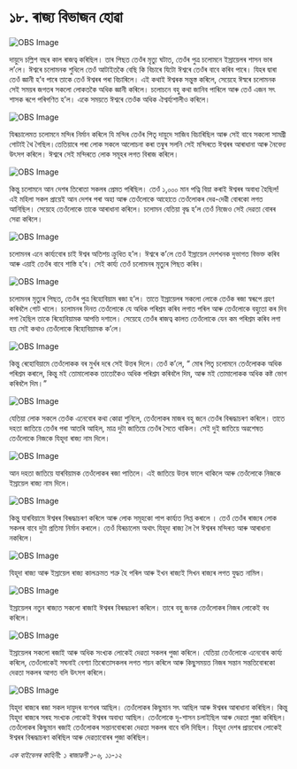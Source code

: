 # ১৮. ৰাজ্য বিভাজন হোৱা

![OBS Image](https://cdn.door43.org/obs/jpg/360px/obs-en-18-01.jpg)

দায়ুদে চল্লিশ বছৰ কাল ৰাজত্ব কৰিছিল। তাৰ পিছত তেওঁৰ মৃত্যু ঘটাত, তেওঁৰ পুত্ৰ চলোমনে ইস্ৰায়েলৰ শাসন ভাৰ ল’লে। ঈশ্বৰে চলোমনক শুধিলে তেওঁ আটাইতকৈ বেছি কি বিচাৰে যিটো ঈশ্বৰে তেওঁৰ বাবে কৰিব পাৰে। যিহৰ দ্বাৰা তেওঁ জ্ঞানী হ’ব পাৰে তাকে তেওঁ ঈশ্বৰৰ পৰা বিচাৰিলে। এই কথাই ঈশ্বৰক সন্তুস্ত কৰিলে, সেয়েহে ঈস্বৰে চলোমনক সেই সময়ৰ জগতৰ সকলো লোকতকৈ অধিক জ্ঞানী কৰিলে। চলোচনে বহু কথা জানিব পাৰিলে আৰু তেওঁ এজন সৎ শাসক ৰূপে পৰিগণিত হ’ল। একে সময়তে ঈশ্বৰে তেওঁক অধিক ঐশ্বৰ্য্যশালীও কৰিলে। 

![OBS Image](https://cdn.door43.org/obs/jpg/360px/obs-en-18-02.jpg)

যিৰূচালেমত চলোমনে মন্দিৰ নিৰ্মান কৰিলে যি মন্দিৰ তেওঁৰ পিতৃ দায়ুদে সাজিব বিচাৰিছিল আৰু সেই বাবে সকলো সামগ্ৰী গোটাই থৈ গৈছিল।তেতিয়াৰে পৰা লোক সকলে আলোচনা কৰা তম্বুৰ সলনি সেই মন্দিৰতে ঈশ্বৰৰ আৰাধানা আৰু নৈবেদ্য উৎসগ কৰিলে। ঈশ্বৰে সেই মন্দিৰতে লোক সমূহৰ লগত বিৰাজ কৰিলে। 

![OBS Image](https://cdn.door43.org/obs/jpg/360px/obs-en-18-03.jpg)

কিন্তু চলোমনে আন দেশৰ তিৰোতা সকলৰ প্ৰেমত পৰিছিল। তেওঁ ১,০০০ মান পত্নি বিয়া কৰাই ঈশ্বৰৰ অবাধ্য হৈছিল! এই মহিলা সকল প্ৰায়েই আন দেশৰ পৰা অহা আৰু তেওঁলোকে আহোতে তেওঁলোকৰ দেৱ-দেৱী বোৰকো লগত আনিছিল। সেয়েহে তেওঁলোকে তাকে আৰাধানা কৰিলে। চলোমন যেতিয়া বৃদ্ধ হ’ল তেওঁ নিজেও সেই দেৱতা বোৰৰ সেৱা কৰিলে। 

![OBS Image](https://cdn.door43.org/obs/jpg/360px/obs-en-18-04.jpg)

চলোমনৰ এনে কাৰ্য্যবোৰ চাই ঈশ্বৰ অতিশয় ক্ৰুধিত হ’ল। ঈশ্বৰে ক’লে তেওঁ ইস্ৰায়েল দেশখনক দুভাগত বিভক্ত কৰিব আৰু এয়াই তেওঁৰ বাবে শাস্তি হ’ব। সেই কাৰ্য্য তেওঁ চলোমনৰ মৃত্যুৰ পিছত কৰিব। 

![OBS Image](https://cdn.door43.org/obs/jpg/360px/obs-en-18-05.jpg)

চলোমনৰ মৃত্যুৰ পিছত, তেওঁৰ পুত্ৰ ৰিহোবিয়াম ৰজা হ’ল। তাতে ইস্ৰায়েলৰ সকলো লোকে তেওঁক ৰজা স্বৰূপে গ্ৰহণ কৰিবলৈ গোট খালে। চলোমনৰ দিনত তেওঁলোকে যে অধিক পৰিশ্ৰম কৰিব লগাত পৰিল আৰু তেওঁলোকে বহুতো কৰ দিব লগা হৈছিল তাকে ৰিহোবিয়ামক আপত্তি দশালে। সেয়েহে তেওঁৰ ৰাজত্ব কালত তেওঁলোকে যেন কম পৰিশ্ৰম কৰিব লগা হয় সেই কথাও  তেওঁলোকে ৰিহোবিয়ামক ক’লে।

![OBS Image](https://cdn.door43.org/obs/jpg/360px/obs-en-18-06.jpg)

কিন্তু ৰেহোবিয়ামে তেওঁলোকক বৰ মুৰ্খৰ দৰে সেই উত্তৰ দিলে। তেওঁ ক’লে, “ মোৰ পিতৃ চলোমনে তেওঁলোকক অধিক পৰিশ্ৰম কৰালে, কিন্তু মই তোমালোকক তাতোকৈও অধিক পৰিশ্ৰম কৰিবলৈ দিম, আৰু মই তোমালোকক অধিক কষ্ট ভোগ কৰিবলৈ দিম।”

![OBS Image](https://cdn.door43.org/obs/jpg/360px/obs-en-18-07.jpg)

যেতিয়া লোক সকলে তেওঁক এনেবোৰ কথা কোৱা শুনিলে, তেওঁলোকৰ মাজৰ বহু জনে তেওঁৰ বিৰূদ্ধাচৰণ কৰিলে। তাতে দহতা জাতিয়ে তেওঁৰ পৰা আতৰি আহিল, মাত্ৰ দুটা জাতিয়ে তেওঁৰ সৈতে থাকিল। সেই দুই জাতিয়ে অৱশেষত তেওঁলোকে নিজকে যিহূদা ৰাজ্য নাম দিলে। 

![OBS Image](https://cdn.door43.org/obs/jpg/360px/obs-en-18-08.jpg)

আন দহতা জাতিয়ে যাৰবিয়ামক তেওঁলোকৰ ৰজা পাতিলে। এই জাতিয়ে উত্তৰ ফালে থাকিলে আৰু তেওঁলোকে নিজকে ইস্ৰায়েল ৰাজ্য  নাম দিলে। 

![OBS Image](https://cdn.door43.org/obs/jpg/360px/obs-en-18-09.jpg)

কিন্তু যাৰবিয়ামে ঈশ্বৰৰ বিৰূদ্ধাচৰণ কৰিলে আৰু লোক সমূহকো পাপ কাৰ্য্যত লিপ্ত কৰালে । তেওঁ তেওঁৰ ৰাজ্যৰ লোক সকলৰ বাবে দুটা প্ৰতিমা নিৰ্মান কৰালে। তেওঁ যিৰূচালেম অথাৎ যিহূদা ৰাজ্য লৈ গৈ ঈশ্বৰৰ মন্দিৰত আৰু আৰাধানা নকৰিলে। 

![OBS Image](https://cdn.door43.org/obs/jpg/360px/obs-en-18-10.jpg)

যিহূদা ৰাজ্য আৰু ইস্ৰায়েল ৰাজ্য কালক্ৰমত শত্ৰু হৈ পৰিল আৰু ইখন ৰাজ্যই সিখন ৰাজ্যৰ লগত যুদ্ধত নামিল। 

![OBS Image](https://cdn.door43.org/obs/jpg/360px/obs-en-18-11.jpg)

ইস্ৰায়েলৰ নতুন ৰাজ্যত সকলো ৰাজাই ঈশ্বৰৰ বিৰূদ্ধচৰণ কৰিলে। তাৰে বহু জনক তেওঁলোকৰ নিজৰ লোকেই বধ কৰিলে। 

![OBS Image](https://cdn.door43.org/obs/jpg/360px/obs-en-18-12.jpg)

ইস্ৰায়েলৰ সকলো ৰজাই আৰু অধিক সংখ্যক লোকেই দেৱতা সকলৰ পুজা কৰিলে। যেতিয়া তেওঁলোকে এনেবোৰ কাৰ্য্য কৰিলে, তেওঁলোকেই সঘনাই বেশ্যা তিৰোতাসকলৰ লগত শয়ন কৰিলে আৰু কিছুসময়ত নিজৰ সন্তান সন্ততিবোৰকো দেৱতা সকলৰ আগত বলি উৎসগ কৰিলে।

![OBS Image](https://cdn.door43.org/obs/jpg/360px/obs-en-18-13.jpg)

যিহূদা ৰাজ্যৰ ৰজা সকল দায়ুদৰ বংশধৰ আছিল। তেওঁলোকৰ কিছুমান সৎ আছিল আৰু ঈশ্বৰৰ আৰাধানা কৰিছিল। কিন্তু যিহূদা ৰাজ্যৰ সৰহ সংখ্যক লোকেই ঈশ্বৰৰ অবাধ্য আছিল। তেওঁলোকে দূ-শাসন চলাইছিল আৰু দেৱতা পুজা কৰিছিল। তেওঁলোকৰ কিছুমান ৰজাই তেওঁলোকৰ সন্তানবোৰকো দেৱতা সকলৰ বাবে বলি দিছিল। যিহূদা দেশৰ প্ৰায়বোৰ লোকেই ঈশ্বৰৰ বিৰূদ্ধাচৰণ কৰিছিল আৰু দেৱতাবোৰৰ পুজা কৰিছিল। 

_এক বাইবেলৰ কাহিনী: ১ ৰাজাৱলী ১-৬, ১১-১২_

